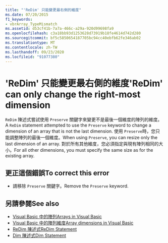 ```yaml
---
title: "'ReDim' 只能變更最右側的維度"
ms.date: 07/20/2015
f1_keywords:
- vbrArray_TypeMismatch
ms.assetid: d53cf41b-7a7a-466c-a29a-920d99698fa9
ms.openlocfilehash: c3a18bb93d1253628d73919b18fe4614d742d280
ms.sourcegitcommit: bf5c5850654187705bc94cc40ebfb62fe346ab02
ms.translationtype: MT
ms.contentlocale: zh-TW
ms.lasthandoff: 09/23/2020
ms.locfileid: "91077380"
---
```

# <a name="redim-can-only-change-the-right-most-dimension"></a><span data-ttu-id="dd26e-102">'ReDim' 只能變更最右側的維度</span><span class="sxs-lookup"><span data-stu-id="dd26e-102">'ReDim' can only change the right-most dimension</span></span>

<span data-ttu-id="dd26e-103">`ReDim` 陳述式嘗試使用 `Preserve` 關鍵字來變更不是最後一個維度的陣列的維度。</span><span class="sxs-lookup"><span data-stu-id="dd26e-103">A `ReDim` statement attempted to use the `Preserve` keyword to change a dimension of an array that is not the last dimension.</span></span> <span data-ttu-id="dd26e-104">使用 `Preserve`時，您只能調整陣列的最後一個維度。</span><span class="sxs-lookup"><span data-stu-id="dd26e-104">When using `Preserve`, you can resize only the last dimension of an array.</span></span> <span data-ttu-id="dd26e-105">對於所有其他維度，您必須指定與現有陣列相同的大小。</span><span class="sxs-lookup"><span data-stu-id="dd26e-105">For all other dimensions, you must specify the same size as for the existing array.</span></span>  
  
## <a name="to-correct-this-error"></a><span data-ttu-id="dd26e-106">更正這個錯誤</span><span class="sxs-lookup"><span data-stu-id="dd26e-106">To correct this error</span></span>  
  
- <span data-ttu-id="dd26e-107">請移除 `Preserve` 關鍵字。</span><span class="sxs-lookup"><span data-stu-id="dd26e-107">Remove the `Preserve` keyword.</span></span>  
  
## <a name="see-also"></a><span data-ttu-id="dd26e-108">另請參閱</span><span class="sxs-lookup"><span data-stu-id="dd26e-108">See also</span></span>

- [<span data-ttu-id="dd26e-109">Visual Basic 中的陣列</span><span class="sxs-lookup"><span data-stu-id="dd26e-109">Arrays in Visual Basic</span></span>](../programming-guide/language-features/arrays/index.md)
- [<span data-ttu-id="dd26e-110">Visual Basic 中的陣列維度</span><span class="sxs-lookup"><span data-stu-id="dd26e-110">Array dimensions in Visual Basic</span></span>](../programming-guide/language-features/arrays/array-dimensions.md)
- [<span data-ttu-id="dd26e-111">ReDim 陳述式</span><span class="sxs-lookup"><span data-stu-id="dd26e-111">ReDim Statement</span></span>](../language-reference/statements/redim-statement.md)
- [<span data-ttu-id="dd26e-112">Dim 陳述式</span><span class="sxs-lookup"><span data-stu-id="dd26e-112">Dim Statement</span></span>](../language-reference/statements/dim-statement.md)
